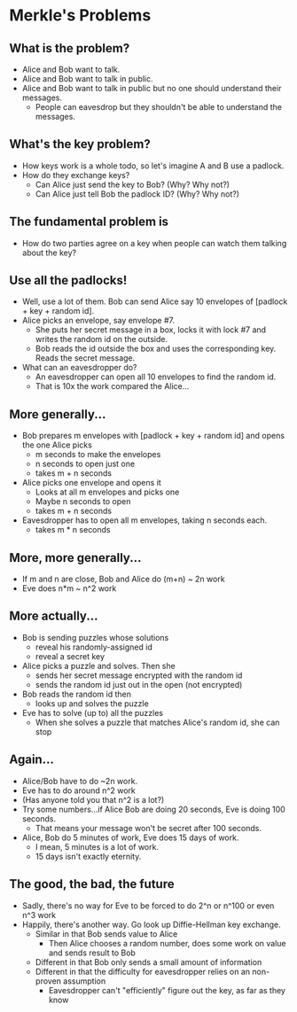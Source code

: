 # Merkle's Problems


## What is the problem?
- Alice and Bob want to talk.<!-- .element: class="fragment" -->
- Alice and Bob want to talk in public.<!-- .element: class="fragment" -->
- Alice and Bob want to talk in public but no one should understand their messages.<!-- .element: class="fragment" -->
  - People can eavesdrop but they shouldn't be able to understand the messages.<!-- .element: class="fragment" -->

<!--Note: Obviously we're in CS but for now let's just imagine real, real people. -->



## What's the key problem?

- How keys work is a whole todo, so let's imagine A and B use a padlock.<!-- .element: class="fragment" -->
- How do they exchange keys?<!-- .element: class="fragment" -->
  - Can Alice just send the key to Bob? (Why? Why not?)<!-- .element: class="fragment" -->
  - Can Alice just tell Bob the padlock ID? (Why? Why not?)<!-- .element: class="fragment" -->



## The fundamental problem is
  - How do two parties agree on a key when people can watch them talking about the key?<!-- .element: class="fragment" -->



## Use all the padlocks!
  - Well, use a lot of them. Bob can send Alice say 10 envelopes of [padlock + key + random id].<!-- .element: class="fragment" -->
  - Alice picks an envelope, say envelope #7.<!-- .element: class="fragment" -->
    - She puts her secret message in a box, locks it with lock #7 and writes the random id on the outside.<!-- .element: class="fragment" -->
    - Bob reads the id outside the box and uses the corresponding key. Reads the secret message.<!-- .element: class="fragment" -->
  - What can an eavesdropper do?<!-- .element: class="fragment" -->
    - An eavesdropper can open all 10 envelopes to find the random id.<!-- .element: class="fragment" -->
    - That is 10x the work compared the Alice...<!-- .element: class="fragment" -->



## More generally...



- Bob prepares m envelopes with [padlock + key + random id] and opens the one Alice picks<!-- .element: class="fragment" -->
  - m seconds to make the envelopes<!-- .element: class="fragment" -->
  - n seconds to open just one<!-- .element: class="fragment" -->
  - takes m + n seconds<!-- .element: class="fragment" -->
- Alice picks one envelope and opens it<!-- .element: class="fragment" -->
  - Looks at all m envelopes and picks one<!-- .element: class="fragment" -->
  - Maybe n seconds to open<!-- .element: class="fragment" -->
  - takes m + n seconds<!-- .element: class="fragment" -->
- Eavesdropper has to open all m envelopes, taking n seconds each.<!-- .element: class="fragment" -->
  - takes m * n seconds<!-- .element: class="fragment" -->



## More, more generally...
  - If m and n are close, Bob and Alice do  (m+n) ~ 2n work<!-- .element: class="fragment" -->
  - Eve does n*m ~ n^2 work<!-- .element: class="fragment" -->



## More actually...


- Bob is sending puzzles whose solutions<!-- .element: class="fragment" -->
  - reveal his randomly-assigned id<!-- .element: class="fragment" -->
  - reveal a secret key<!-- .element: class="fragment" -->
- Alice picks a puzzle and solves. Then she<!-- .element: class="fragment" -->
  - sends her secret message encrypted with the random id<!-- .element: class="fragment" -->
  - sends the random id just out in the open (not encrypted)<!-- .element: class="fragment" -->
- Bob reads the random id then<!-- .element: class="fragment" -->
  - looks up and solves the puzzle<!-- .element: class="fragment" -->
- Eve has to solve (up to) all the puzzles<!-- .element: class="fragment" -->
  - When she solves a puzzle that matches Alice's random id, she can stop<!-- .element: class="fragment" -->



## Again...
  - Alice/Bob have to do ~2n work.<!-- .element: class="fragment" -->
  - Eve has to do around n^2 work<!-- .element: class="fragment" -->
  - (Has anyone told you that n^2 is a lot?)<!-- .element: class="fragment" -->
  - Try some numbers...if Alice Bob are doing 20 seconds, Eve is doing 100 seconds.<!-- .element: class="fragment" -->
    - That means your message won't be secret after 100 seconds.<!-- .element: class="fragment" -->
  - Alice, Bob do 5 minutes of work, Eve does 15 days of work.<!-- .element: class="fragment" -->
    - I mean, 5 minutes is a lot of work.<!-- .element: class="fragment" -->
    - 15 days isn't exactly eternity.<!-- .element: class="fragment" -->



## The good, the bad, the future<!-- .element: class="r-fit-text" -->


- Sadly, there's no way for Eve to be forced to do 2^n or n^100 or even n^3 work<!-- .element: class="fragment" -->
- Happily, there's another way. Go look up Diffie-Hellman key exchange.<!-- .element: class="fragment" -->
  - Similar in that Bob sends value to Alice<!-- .element: class="fragment" -->
    - Then Alice chooses a random number, does some work on value and sends result to Bob<!-- .element: class="fragment" -->
  - Different in that Bob only sends a small amount of information<!-- .element: class="fragment" -->
  - Different in that the difficulty for eavesdropper relies on an non-proven assumption<!-- .element: class="fragment" -->
    - Eavesdropper can't "efficiently" figure out the key, as far as they know<!-- .element: class="fragment" -->
